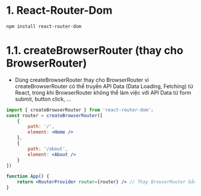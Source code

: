 # 1. React-Router-Dom
```bash
npm install react-router-dom
```
# 1.1. createBrowserRouter (thay cho BrowserRouter)
- Dùng createBrowserRouter thay cho BrowserRouter vì createBrowserRouter có thể truyền API Data (Data Loading, Fetching) từ React, trong khi BrowserRouter không thể làm việc với API Data từ form submit, button click, ...
```jsx
import { createBrowserRouter } from 'react-router-dom';
const router = createBrowserRouter([
    {
        path: '/',
        element: <Home />
    },
    {
        path: '/about',
        element: <About />
    }
])

function App() {
    return <RouterProvider router={router} /> // Thay BrowserRouter bằng RouterProvider
}
```